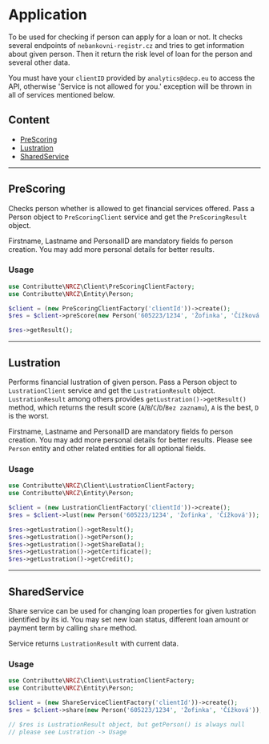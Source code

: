 # Application

To be used for checking if person can apply for a loan or not.
It checks several endpoints of `nebankovni-registr.cz` and tries to get information about given person.
Then it return the risk level of loan for the person and several other data.

You must have your `clientID` provided by `analytics@decp.eu` to access the API, otherwise 'Service is not allowed for you.' exception will be thrown in all of services mentioned below.

## Content

- [PreScoring](#PreScoring)
- [Lustration](#Lustration)
- [SharedService](#SharedService)

---

## PreScoring

Checks person whether is allowed to get financial services offered. 
Pass a Person object to `PreScoringClient` service and get the `PreScoringResult` object.

Firstname, Lastname and PersonalID are mandatory fields fo person creation.
You may add more personal details for better results. 

### Usage

```php
use Contributte\NRCZ\Client\PreScoringClientFactory;
use Contributte\NRCZ\Entity\Person;

$client = (new PreScoringClientFactory('clientId'))->create();
$res = $client->preScore(new Person('605223/1234', 'Žofinka', 'Čížková'));

$res->getResult();
```

---

## Lustration

Performs financial lustration of given person. 
Pass a Person object to `LustrationClient` service and get the `LustrationResult` object.
`LustrationResult` among others provides `getLustration()->getResult()` method, which returns the result score (`A`/`B`/`C`/`D`/`Bez zaznamu`), `A` is the best, `D` is the worst.

Firstname, Lastname and PersonalID are mandatory fields fo person creation.
You may add more personal details for better results. Please see `Person` entity and other related entities for all optional fields. 

### Usage

```php
use Contributte\NRCZ\Client\LustrationClientFactory;
use Contributte\NRCZ\Entity\Person;

$client = (new LustrationClientFactory('clientId'))->create();
$res = $client->lust(new Person('605223/1234', 'Žofinka', 'Čížková'));

$res->getLustration()->getResult();
$res->getLustration()->getPerson();
$res->getLustration()->getShareData();
$res->getLustration()->getCertificate();
$res->getLustration()->getCredit();
```

---

## SharedService

Share service can be used for changing loan properties for given lustration identified by its id.
You may set new loan status, different loan amount or payment term by calling `share` method.

Service returns `LustrationResult` with current data. 

### Usage

```php
use Contributte\NRCZ\Client\LustrationClientFactory;
use Contributte\NRCZ\Entity\Person;

$client = (new ShareServiceClientFactory('clientId'))->create();
$res = $client->share(new Person('605223/1234', 'Žofinka', 'Čížková'));

// $res is LustrationResult object, but getPerson() is always null
// please see Lustration -> Usage
```
